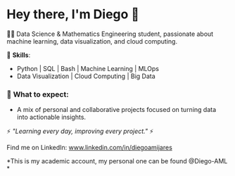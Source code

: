 # Hey there, I'm Diego 👋

👨‍💻 Data Science & Mathematics Engineering student, passionate about machine learning, data visualization, and cloud computing.

🔧 **Skills**:
- Python | SQL | Bash | Machine Learning | MLOps
- Data Visualization | Cloud Computing | Big Data

### 🚀 **What to expect**:
- A mix of personal and collaborative projects focused on turning data into actionable insights.

⚡ *"Learning every day, improving every project."* ⚡

Find me on LinkedIn: www.linkedin.com/in/diegoamijares

*This is my academic account, my personal one can be found @Diego-AML *
